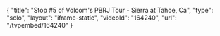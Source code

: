 {
    "title": "Stop #5 of Volcom's PBRJ Tour - Sierra at Tahoe, Ca",
    "type": "solo",
    "layout": "iframe-static",
    "videoId": "164240",
    "url": "\/tvpembed\/164240"
}